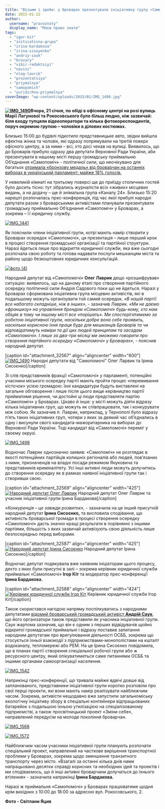 ```yaml
---
title: "Візьми і зроби: у Броварах презентували ініціативну групу «Самопомочі» - ФОТО"
date: 2015-01-22
author: 
  username: "pravoznaty"
  display_name: "Маєш право знати"
tags: 
  - "igor-kit"
  - "initsiativna-grupa"
  - "irina-bardakova"
  - "irina-sisoyenko"
  - "andriy-sauk"
  - "brovary"
  - "vibir-redaktsiyi"
  - "novini"
  - "oleg-lavrik"
  - "prezentatsiya"
  - "priymalnya"
  - "samopomich"
  - "yuridichna-priymalnya"
coverImage: "wp-content/uploads/2015/01/IMG_1490.jpg"
---
```


**[![IMG_1490](https://mpz.brovary.org/wp-content/uploads/2015/01/IMG_1490.jpg)](https://mpz.brovary.org/wp-content/uploads/2015/01/IMG_1490.jpg)Вчора, 21 січня, по обіді в офісному центрі на розі вулиць Марії Лагунової та Рокосовського було більш людно, ніж зазвичай: біля входу тупцяли відеооператори та кілька фотокореспондентів, поруч окремою групою – чоловіки в ділових костюмах.**

Близько 15:00 до будівлі підкотило представницьке авто, звідки вийшла ефектна жінка та чоловік, які одразу попрямували на третій поверх офісного центру, а за ними – всі, хто досі чекав на вулиці. Виявилось, що до Броварів прибуло одразу два депутати Верховної Ради України, аби презентувати в нашому місті першу громадську приймальню Об’єднання «Самопоміч» - політичної сили, що неочікувано для багатьох [отримала «бронзову медаль» від броварчан на останніх виборах в український парламент: майже 18% голосів.](https://mpz.brovary.org/elektoralna-geografiya-97-okrugu-za-kogo-golosuvali-brovari-berezan-sela-ta-selishha/)

У невеликій кімнаті на третьому поверсі ще до приїзду столичних гостей було досить тісно: тут зібрались журналісти всіх «живих» місцевих видань, а на додачу – ще й знімальна група «Каналу 24». Близько 15:20 нарешті розпочалась прес-конференція, під час якої прибулі народні депутати разом з броварськими активістами планували презентувати громадську приймальню Об’єднання «Самопоміч» у Броварах, а зокрема – її юридичну службу.

[![IMG_1441](https://mpz.brovary.org/wp-content/uploads/2015/01/IMG_1441.jpg)](https://mpz.brovary.org/wp-content/uploads/2015/01/IMG_1441.jpg)

Як пояснили члени ініціативної групи, котрі мають намір створити у Броварах осередок «Самопомочі», ця презентація – лише перший крок в процесі створення громадської організації та партійної структури. Наразі йдеться лише про відкриття юридичної служби, яка вже сьогодні розпочала свою роботу та готова надавати послуги мешканцям міста та району щодо безкоштовних юридичних консультацій.

[![фото (4)](https://mpz.brovary.org/wp-content/uploads/2015/01/foto-4.jpg)](https://mpz.brovary.org/wp-content/uploads/2015/01/foto-4.jpg)

Народний депутат від «Самопомочі» **Олег Лаврик** дещо «розшифрував» ситуацію: виявилось, що на даному етапі про створення партійного осередку політичної сили Андрія Садового поки що не йдеться. Наразі у Броварах сформована ініціативна група місцевих активістів, які в подальшому можуть організувати той самий осередок. _«В нашій партії все набагато складніше, ніж в інших»_, - зазначив Лаврик. _«Ми не даємо «франшизу» на управління брендом «Самопомочі» будь-кому, хто нам обіцяє в тому чи іншому місті все «порішать». Ми спостерігатимемо за роботою ініціативної групи, наскільки добре вона себе проявить, наскільки корисною їхня праця буде для мешканців Броварів та чи відповідатимуть наміри та дії цих людей принципам та засадам «Самопомочі». І лише за два-три місяці ми зможемо говорити про створення партійного осередку «Самопомочі» у Броварах»,_ - пояснив народний депутат.

\[caption id="attachment\_32567" align="aligncenter" width="600"\][![IMG_1490](https://mpz.brovary.org/wp-content/uploads/2015/01/IMG_1490.jpg)](https://mpz.brovary.org/wp-content/uploads/2015/01/IMG_1490.jpg) Народні депутати від "Самопомочі" Олег Ларвик та Ірина Сисоєнко\[/caption\]

Зі слів представників фракції «Самопомочі» у парламенті, потенційні учасники міського осередку партії мають пройти процес «перемивання кісточок» усією громадою: їхні кандидатури будуть виставлені на загальне обговорення і лише після цього вище керівництво партії прийматиме рішення, чи достойні ці люди представляти партію «Самопоміч» у Броварах. Цікаво й інше: у місті можуть діяти відразу кілька ініціативних груп, що можуть як співпрацювати, так і конкурувати між собою. Як зазначив п. Лаврик, наприклад, у Тернополі було відразу п’ять таких ініціативних груп, чотири з яких за деякий час об’єднались в одну і висунули свого кандидата-мажоритарника на виборах до Верховної Ради України. Тоді кандидат від «Самопомочі» переміг у своєму окрузі.

[![IMG_1498](https://mpz.brovary.org/wp-content/uploads/2015/01/IMG_1498.jpg)](https://mpz.brovary.org/wp-content/uploads/2015/01/IMG_1498.jpg)

Водночас Лаврик однозначно заявив: «Самопоміч» не розглядає в якості потенційних партійців колишніх регіоналів або людей, пов’язаних з ними, призначенців на владні посади режимом Януковича та представників криміналітету. Усі інші активні люди можуть долучитись до створення осередку як в рамках наявної ініціативної групи так і створивши свою.

\[caption id="attachment\_32569" align="aligncenter" width="425"\][![Народний депутат Олег Лаврик](https://mpz.brovary.org/wp-content/uploads/2015/01/IMG_1530.jpg)](https://mpz.brovary.org/wp-content/uploads/2015/01/IMG_1530.jpg) Народний депутат Олег Лаврик та учасник ініціативної групи Ірина Бардакова\[/caption\]

_«Конкуренція – це завжди розвиток»,_ - зазначила на це інший присутній народний депутат **Ірина Сисоєнко,** та висловила сподівання, що активність броварської громади в процесі створення осередку «Самопомочі» дасть значно кращі результати в порівнянні з іншими партіями, більшість з яких зазвичай активізують свою діяльність лише безпосередньо перед виборами.

\[caption id="attachment\_32587" align="aligncenter" width="425"\][![Народний депутат Ірина Сисоєнко](https://mpz.brovary.org/wp-content/uploads/2015/01/IMG_1466.jpg)](https://mpz.brovary.org/wp-content/uploads/2015/01/IMG_1466.jpg) Народний депутат Ірина Сисоєнко\[/caption\]

Водночас депутат подякувала вже наявним ініціаторам цього процесу, дехто з яких були присутні в залі – зокрема керівник юридичної служби приймальні «Самопомочі» **Ігор Кіт** та модератор прес-конференції **Ірина Бардакова.**

\[caption id="attachment\_32588" align="aligncenter" width="424"\][![Керівник юридичної служби Ігор Кіт](https://mpz.brovary.org/wp-content/uploads/2015/01/IMG_1458.jpg)](https://mpz.brovary.org/wp-content/uploads/2015/01/IMG_1458.jpg) Керівник юридичної служби Ігор Кіт\[/caption\]

Також скористався нагодою напряму поспілкуватись з народними депутатами [відомий броварський громадський активіст **Андрій Саук**](https://mpz.brovary.org/andriy-sauk-brovari-kompaktni-tut-mozhna-stvoriti-rayske-misto-yakshho-vlada-perestane-krasti/), що його організатори також представили як учасника ініціативної групи. Саук жартома зазначив, що він є одним з перших відвідувачів щойно відкритої громадської приймальні і відразу поставив запитання народним депутатам про врегулювання діяльності ОСББ, зокрема що стосується їхньої взаємодії з підприємствами-монополістами на кшталт водоканалу, тепломережі або РЕМ. На це Ірина Сисоєнко повідомила, що в планах партії створення спеціальної робочої групи або ж ресурсного центру, який опікуватиметься саме питаннями ОСББ та іншими органами самоорганізації населення.

[![IMG_1542](https://mpz.brovary.org/wp-content/uploads/2015/01/IMG_1542.jpg)](https://mpz.brovary.org/wp-content/uploads/2015/01/IMG_1542.jpg)

Наприкінці прес-конференції, що тривала майже вдвічі довше від запланованого, представники ініціативної групи коротко розповіли про свої перші проекти, які вони мають намір реалізувати найближчим часом. Зокрема, активісти нещодавно вже запустили загальноміську екологічну ініціативу збору в спеціальні контейнери відпрацьованих батарейок з подальшою їхньою утилізацією на спеціалізованому підприємстві, а також просвітницький проект «Зміни себе», направлений передусім на молоде покоління броварчан.

[![IMG_1568](https://mpz.brovary.org/wp-content/uploads/2015/01/IMG_1568.jpg)](https://mpz.brovary.org/wp-content/uploads/2015/01/IMG_1568.jpg)

[![IMG_1572](https://mpz.brovary.org/wp-content/uploads/2015/01/IMG_1572.jpg)](https://mpz.brovary.org/wp-content/uploads/2015/01/IMG_1572.jpg)

Найближчим часом учасники ініціативної групи планують розпочати спеціальний проект, направлений на часткове вирішення транспортної проблеми у Броварах, зокрема щодо зменшення транзитного транспорту через місто. «Взагалі за останні кілька днів нами напрацьовано десятки справді корисних та необхідних ідей та проектів і ми сподіваємось, що й інші активні броварчани долучаться до їхнього втілення» - зазначила наприкінці **Ірина Бардакова.**

Наразі ж приймальня «Самопомочі» у Броварах працюватиме щодня крім вихідних з 10:00 до 18:00 за адресою вул. Рокосовського, 2.

**Фото - Світлани Яцив**
